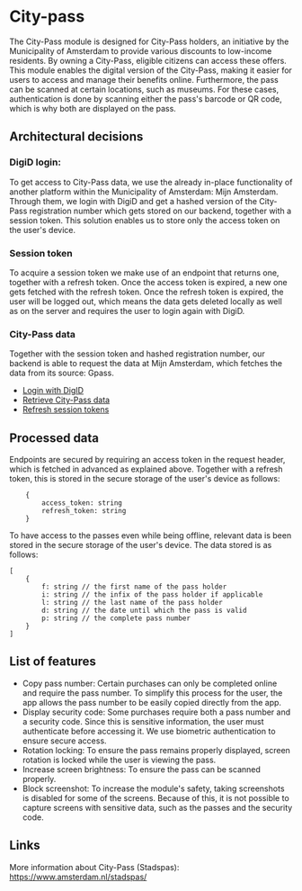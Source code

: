 # City-pass

The City-Pass module is designed for City-Pass holders, an initiative by the Municipality of Amsterdam to provide various discounts to low-income residents. By owning a City-Pass, eligible citizens can access these offers. This module enables the digital version of the City-Pass, making it easier for users to access and manage their benefits online.
Furthermore, the pass can be scanned at certain locations, such as museums. For these cases, authentication is done by scanning either the pass's barcode or QR code, which is why both are displayed on the pass.

## Architectural decisions

### DigiD login:

To get access to City-Pass data, we use the already in-place functionality of another platform within the Municipality of Amsterdam: Mijn Amsterdam. Through them, we login with DigiD and get a hashed version of the City-Pass registration number which gets stored on our backend, together with a session token. This solution enables us to store only the access token on the user's device.

### Session token

To acquire a session token we make use of an endpoint that returns one, together with a refresh token. Once the access token is expired, a new one gets fetched with the refresh token. Once the refresh token is expired, the user will be logged out, which means the data gets deleted locally as well as on the server and requires the user to login again with DigiD.

### City-Pass data

Together with the session token and hashed registration number, our backend is able to request the data at Mijn Amsterdam, which fetches the data from its source: Gpass.

- [Login with DigID](../assets/digid-login.png)
- [Retrieve City-Pass data](../assets/pass-data.png)
- [Refresh session tokens](../assets/refresh-token.png)

## Processed data

Endpoints are secured by requiring an access token in the request header, which is fetched in advanced as explained above. Together with a refresh token, this is stored in the secure storage of the user's device as follows:

```
    {
        access_token: string
        refresh_token: string
    }
```

To have access to the passes even while being offline, relevant data is been stored in the secure storage of the user's device. The data stored is as follows:

```
[
    {
        f: string // the first name of the pass holder
        i: string // the infix of the pass holder if applicable
        l: string // the last name of the pass holder
        d: string // the date until which the pass is valid
        p: string // the complete pass number
    }
]
```

## List of features

- Copy pass number: Certain purchases can only be completed online and require the pass number. To simplify this process for the user, the app allows the pass number to be easily copied directly from the app.
- Display security code: Some purchases require both a pass number and a security code. Since this is sensitive information, the user must authenticate before accessing it. We use biometric authentication to ensure secure access.
- Rotation locking: To ensure the pass remains properly displayed, screen rotation is locked while the user is viewing the pass.
- Increase screen brightness: To ensure the pass can be scanned properly.
- Block screenshot: To increase the module's safety, taking screenshots is disabled for some of the screens. Because of this, it is not possible to capture screens with sensitive data, such as the passes and the security code.

## Links

More information about City-Pass (Stadspas): https://www.amsterdam.nl/stadspas/
